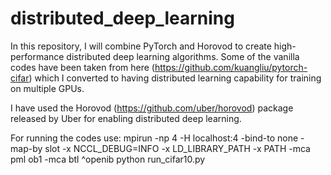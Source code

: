 # distributed_deep_learning
In this repository, I will combine PyTorch and Horovod to create high-performance distributed deep learning algorithms. Some of the vanilla codes have been taken from here (https://github.com/kuangliu/pytorch-cifar) which I converted to having distributed learning capability for training on multiple GPUs.

I have used the Horovod (https://github.com/uber/horovod) package released by Uber for enabling distributed deep learning. 

For running the codes use:
mpirun -np 4 -H localhost:4 -bind-to none -map-by slot -x NCCL_DEBUG=INFO -x LD_LIBRARY_PATH -x PATH -mca pml ob1 -mca btl ^openib python run_cifar10.py 


